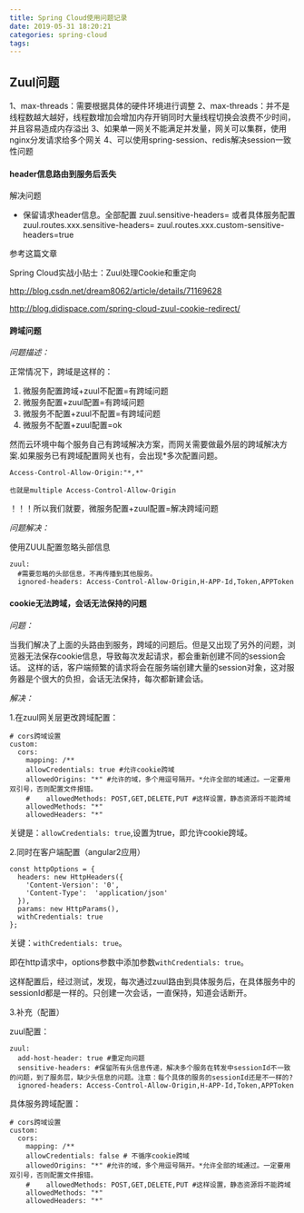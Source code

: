```yaml
---
title: Spring Cloud使用问题记录
date: 2019-05-31 18:20:21
categories: spring-cloud
tags:
---
```


## Zuul问题

1、max-threads：需要根据具体的硬件环境进行调整
2、max-threads：并不是线程数越大越好，线程数增加会增加内存开销同时大量线程切换会浪费不少时间，并且容易造成内存溢出
3、如果单一网关不能满足并发量，网关可以集群，使用nginx分发请求给多个网关
4、可以使用spring-session、redis解决session一致性问题

#### header信息路由到服务后丢失

解决问题
 
- 保留请求header信息。全部配置
zuul.sensitive-headers=
或者具体服务配置
zuul.routes.xxx.sensitive-headers=
zuul.routes.xxx.custom-sensitive-headers=true

参考这篇文章

Spring Cloud实战小贴士：Zuul处理Cookie和重定向

http://blog.csdn.net/dream8062/article/details/71169628

http://blog.didispace.com/spring-cloud-zuul-cookie-redirect/

#### 跨域问题

_问题描述：_

正常情况下，跨域是这样的：
1. 微服务配置跨域+zuul不配置=有跨域问题
2. 微服务配置+zuul配置=有跨域问题
3. 微服务不配置+zuul不配置=有跨域问题
4. 微服务不配置+zuul配置=ok

然而云环境中每个服务自己有跨域解决方案，而网关需要做最外层的跨域解决方案.如果服务已有跨域配置网关也有，会出现*多次配置问题。

    Access-Control-Allow-Origin:"*,*"
    
    也就是multiple Access-Control-Allow-Origin
    
！！！所以我们就要，微服务配置+zuul配置=解决跨域问题

_问题解决：_

使用ZUUL配置忽略头部信息

    zuul:
      #需要忽略的头部信息，不再传播到其他服务。
      ignored-headers: Access-Control-Allow-Origin,H-APP-Id,Token,APPToken    


#### cookie无法跨域，会话无法保持的问题

_问题：_

当我们解决了上面的头路由到服务，跨域的问题后。但是又出现了另外的问题，浏览器无法保存cookie信息，导致每次发起请求，都会重新创建不同的session会话。 
这样的话，客户端频繁的请求将会在服务端创建大量的session对象，这对服务器是个很大的负担，会话无法保持，每次都新建会话。

_解决：_

1.在zuul网关层更改跨域配置：

    # cors跨域设置
    custom:
      cors:
        mapping: /**
        allowCredentials: true #允许cookie跨域
        allowedOrigins: "*" #允许的域，多个用逗号隔开。*允许全部的域通过。一定要用双引号，否则配置文件报错。
        #    allowedMethods: POST,GET,DELETE,PUT #这样设置，静态资源将不能跨域
        allowedMethods: "*"
        allowedHeaders: "*"
        
关键是：`allowCredentials: true`,设置为true，即允许cookie跨域。

2.同时在客户端配置（angular2应用）

    const httpOptions = {
      headers: new HttpHeaders({
        'Content-Version': '0',
        'Content-Type':  'application/json'
      }),
      params: new HttpParams(),
      withCredentials: true
    };
    
关键：`withCredentials: true`。 

即在http请求中，options参数中添加参数`withCredentials: true`。

这样配置后，经过测试，发现，每次通过zuul路由到具体服务后，在具体服务中的sessionId都是一样的。只创建一次会话，一直保持，知道会话断开。

3.补充（配置）

zuul配置：

    zuul:
      add-host-header: true #重定向问题
      sensitive-headers: #保留所有头信息传递，解决多个服务在转发中sessionId不一致的问题，到了服务层，缺少头信息的问题。注意：每个具体的服务的sessionId还是不一样的?
      ignored-headers: Access-Control-Allow-Origin,H-APP-Id,Token,APPToken         
      
具体服务跨域配置：

    # cors跨域设置
    custom:
      cors:
        mapping: /**
        allowCredentials: false # 不循序cookie跨域
        allowedOrigins: "*" #允许的域，多个用逗号隔开。*允许全部的域通过。一定要用双引号，否则配置文件报错。
        #    allowedMethods: POST,GET,DELETE,PUT #这样设置，静态资源将不能跨域
        allowedMethods: "*"
        allowedHeaders: "*"        


